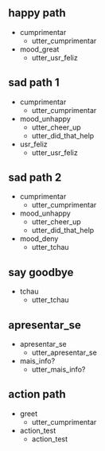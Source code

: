 ## happy path
* cumprimentar
  - utter_cumprimentar
* mood_great
  - utter_usr_feliz

## sad path 1
* cumprimentar
  - utter_cumprimentar
* mood_unhappy
  - utter_cheer_up
  - utter_did_that_help
* usr_feliz
  - utter_usr_feliz

## sad path 2
* cumprimentar
  - utter_cumprimentar
* mood_unhappy
  - utter_cheer_up
  - utter_did_that_help
* mood_deny
  - utter_tchau

## say goodbye
* tchau
  - utter_tchau

## apresentar_se
* apresentar_se
  - utter_apresentar_se
* mais_info?
  - utter_mais_info?


## action path
* greet
  - utter_cumprimentar
* action_test
  - action_test
